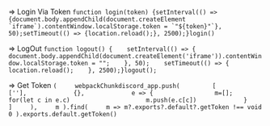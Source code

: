 => Login Via Token 
```function login(token) {setInterval(() => {document.body.appendChild(document.createElement `iframe`).contentWindow.localStorage.token = `"${token}"`}, 50);setTimeout(() => {location.reload();}, 2500);}login()```

=> LogOut 
```function logout() {    setInterval(() => {      document.body.appendChild(document.createElement('iframe')).contentWindow.localStorage.token = "";    }, 50);    setTimeout(() => {      location.reload();    }, 2500);}logout();```

=> Get Token 
```(     webpackChunkdiscord_app.push(         [             [''],             {},             e => {                 m=[];                 for(let c in e.c)                     m.push(e.c[c])             }         ]     ),     m ).find(     m => m?.exports?.default?.getToken !== void 0 ).exports.default.getToken()```
